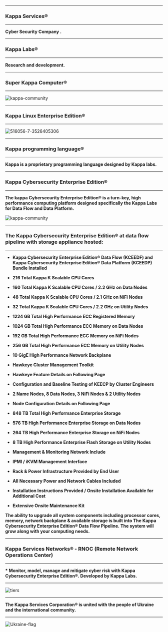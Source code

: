 <!--
**kappaservices/kappaservices** is a ✨ _special_ ✨ repository because its `README.md` (this file) appears on your GitHub profile.

Here are some ideas to get you started:

- 🔭 I’m currently working on ...
- 🌱 I’m currently learning ...
- 👯 I’m looking to collaborate on ...
- 🤔 I’m looking for help with ...
- 💬 Ask me about ...
- 📫 How to reach me: ...
- 😄 Pronouns: ...
- ⚡ Fun fact: ...
-->

************************************************************************************************************************ 
### Kappa Services®
************************************************************************************************************************

<b>Cyber Security Company .</b>

************************************************************************************************************************ 
### Kappa Labs®
************************************************************************************************************************

<b>Research and development.</b>

************************************************************************************************************************
### Super Kappa Computer®
************************************************************************************************************************ 

![kappa-community](https://user-images.githubusercontent.com/134499461/240947639-ba85cf91-c040-4ba5-bbf6-8e97ba3ec528.jpg)

************************************************************************************************************************ 
### Kappa Linux Enterprise Edition®
************************************************************************************************************************

![516056-7-3526405306](https://github.com/kappaservices/kappaservices/assets/134499461/180d0a9b-cac2-4e70-a5f9-4bed21e407c8)

************************************************************************************************************************ 
### Kappa programming language®
************************************************************************************************************************

<b>Kappa is a proprietary programming language designed by Kappa labs.</b>
 
************************************************************************************************************************ 
### Kappa Cybersecurity Enterprise Edition®
************************************************************************************************************************

<b>The kappa Cybersecurity Enterprise Edition® is a turn-key, high performance computing platform designed specifically the Kappa Labs for Data Flow and Data Platform.</b>

![kappa-community](https://user-images.githubusercontent.com/134499461/241092635-48010fdf-b6e4-4ab5-845e-c7237f73ad0a.png) 
 
************************************************************************************************************************
### The Kappa Cybersecurity Enterprise Edition® at data flow pipeline with storage appliance hosted:
************************************************************************************************************************

<b> 

* Kappa Cybersecurity Enterprise Edition® Data Flow (KCEEDF) and Kappa Cybersecurity Enterprise Edition® Data Platform	(KCEEDP) Bundle Installed	<br/>
 
* 216 Total	Kappa	K Scalable	CPU	Cores<br/>
* 160 Total	Kappa	K Scalable CPU	Cores	/	2.2 GHz on	Data	Nodes<br/>
* 48	Total	Kappa	K Scalable	CPU	Cores	/	2.1	GHz	on	NiFi	Nodes<br/>
* 32 Total	Kappa	K Scalable	CPU	Cores	/	2.2	GHz	on	Utility	Nodes<br/>
  
* 1224 GB	Total	High	Performance	ECC	Registered	Memory<br/>
* 1024 GB	Total	High	Performance	ECC	Memory	on	Data	Nodes<br/>
* 192	GB	Total	High	Performance	ECC	Memory	on	NiFi	Nodes<br/>
* 256 GB	Total	High	Performance	ECC	Memory	on	Utility	Nodes<br/>
  
* 10 GigE	High	Performance	Network	Backplane<br/>
 
* Hawkeye Cluster Management Toolkit<br/>
* Hawkeye Feature	Details	on Following Page<br/>

* Configuration	and	Baseline Testing of KEECP	by Cluster Engineers<br/> 
 
* 2 Name Nodes, 8 Data Nodes, 3 NiFi Nodes & 2	Utility	Nodes<br/>
* Node Configuration	Details	on	Following	Page<br/>

* 848 TB Total High Performance Enterprise Storage<br/>
* 576 TB High Performance	Enterprise	Storage	on	Data	Nodes<br/>
* 264 TB	High	Performance	Enterprise	Storage	on	NiFi	Nodes<br/>
* 8	TB High Performance	Enterprise	Flash	Storage	on	Utility	Nodes<br/>
  
* Management	&	Monitoring	Network	Include<br/>
* IPMI	/	iKVM	Management Interface<br/>
  
* Rack & Power Infrastructure Provided by End	User <br/>
* All	Necessary	Power	and	Network	Cables Included <br/>
* Installation	Instructions Provided / Onsite	Installation	Available	for	Additional	Cost <br/>
* Extensive	Onsite	Maintenance	Kit<br/>  
  
The ability to upgrade all system components including processor cores, memory, network backplane & available storage is built into The Kappa Cybersecurity Enterprise Edition® Data Flow Pipeline. The system will grow along with your computing needs.<br/> 

</b> 

************************************************************************************************************************ 
### Kappa Services Networks® - RNOC (Remote Network Operations Center)
************************************************************************************************************************

<b>* Monitor, model, manage and mitigate cyber risk with Kappa Cybersecurity Enterprise Edition®. Developed by Kappa Labs.</b>

************************************************************************************************************************

![tiers](https://user-images.githubusercontent.com/134499461/240970538-2081679f-63b0-4a0e-9c87-101ed1ff4d6f.png)

************************************************************************************************************************
<b> The Kappa Services Corporation® is united with the people of Ukraine and the international community.</b>
************************************************************************************************************************

![Ukraine-flag](https://github.com/kappaservices/kappaservices/assets/134499461/e8e96be8-18a9-4c2b-b094-08e9d68ea422)
